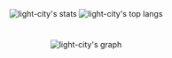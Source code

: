 <div align='center' display='flex' justifyContent='center' alignItems='center'>
        <img src="https://github-readme-stats.vercel.app/api?username=acsGabriel071002&bg_color=071A2C&theme=transparent&include_all_commits=true" alt="light-city's stats"/>
        <img src="https://github-readme-stats.vercel.app/api/top-langs/?username=acsGabriel071002&bg_color=071A2C&theme=transparent&layout=compact&include_all_commits=false" alt="light-city's top langs"/>
</div>

# 

<div align="center">
        <img src="https://github-profile-summary-cards.vercel.app/api/cards/profile-details?username=acsGabriel071002&layout=compact&theme=transparent&background_color=#808080" alt="light-city's graph"/>
</div>

